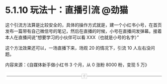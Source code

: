 # 5.1.10 玩法十：直播引流 @劲猫

这个引流方法算是比较安全的，具体的操作方式就是，建一个小红书小号，在首页发布一篇带有自己微信号的笔记，然后在直播的时候，小号在直播间发弹幕。接着本人在直播间说“想要学习的小伙伴可以看 XXX（也就是小号的名字）”

这个方法效果还可以，一场直播下来，场观 20 的情况下，引流 10 人左右没问题。

内容来源：《自媒体新手做小红书 3 个月，从 0 涨粉 8000 粉，变现 5 万》

![](img/74240a2cc09bd64b6b952a3f347bc58e.png)